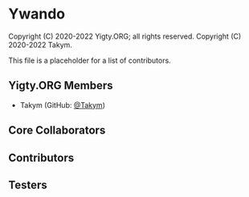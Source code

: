 # Ywando
Copyright (C) 2020-2022 Yigty.ORG; all rights reserved.
Copyright (C) 2020-2022 Takym.

This file is a placeholder for a list of contributors.

## Yigty.ORG Members
* Takym (GitHub: [@Takym](https://github.com/Takym))

## Core Collaborators

## Contributors

## Testers
